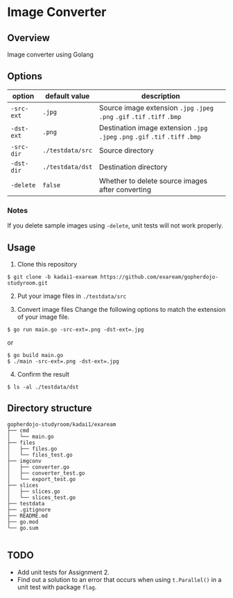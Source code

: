 # Image Converter

## Overview
Image converter using Golang

## Options

|option|default value|description|
|---|---|---|
|`-src-ext`|`.jpg`|Source image extension `.jpg` `.jpeg` `.png` `.gif` `.tif` `.tiff` `.bmp`|
|`-dst-ext`|`.png`|Destination image extension `.jpg` `.jpeg` `.png` `.gif` `.tif` `.tiff` `.bmp`|
|`-src-dir`|`./testdata/src`|Source directory|
|`-dst-dir`|`./testdata/dst`|Destination directory|
|`-delete`|`false`|Whether to delete source images after converting|

### Notes
If you delete sample images using `-delete`, unit tests will not work properly.

## Usage

1. Clone this repository
```shell
$ git clone -b kadai1-exaream https://github.com/exaream/gopherdojo-studyroom.git
```

2. Put your image files in `./testdata/src`

3. Convert image files
Change the following options to match the extension of your image file.
```shell
$ go run main.go -src-ext=.png -dst-ext=.jpg
```
or
```shell
$ go build main.go
$ ./main -src-ext=.png -dst-ext=.jpg
```

4. Confirm the result
```shell
$ ls -al ./testdata/dst
```

## Directory structure

```
gopherdojo-studyroom/kadai1/exaream
├── cmd
│   └── main.go
├── files
│   ├── files.go
│   └── files_test.go
├── imgconv
│   ├── converter.go
│   ├── converter_test.go
│   └── export_test.go
├── slices
│   ├── slices.go
│   └── slices_test.go
├── testdata
├── .gitignore
├── README.md
├── go.mod
└── go.sum


```

## TODO
* Add unit tests for Assignment 2.
* Find out a solution to an error that occurs when using `t.Parallel()` in a unit test with package `flag`.
